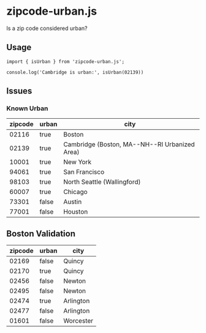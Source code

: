 # zipcode-urban.js

Is a zip code considered urban? 

## Usage 

```
import { isUrban } from 'zipcode-urban.js';

console.log('Cambridge is urban:', isUrban(02139))
```

## Issues 

### Known Urban

| zipcode | urban | city |
| ----- | ----- | ------ |
| 02116 | true  | Boston |
| 02139 | true  | Cambridge (Boston, MA--NH--RI Urbanized Area) |
| 10001 | true  | New York |
| 94061 | true  | San Francisco |
| 98103 | true  | North Seattle (Wallingford) |
| 60007 | true  | Chicago |
| 73301 | false | Austin |
| 77001 | false | Houston |

## Boston Validation

| zipcode | urban | city |
| ----- | ----- | ------ |
| 02169 | false | Quincy |
| 02170 | true  | Quincy |
| 02456 | false | Newton |
| 02495 | false | Newton |
| 02474 | true  | Arlington |
| 02477 | false | Arlington |
| 01601 | false | Worcester |
